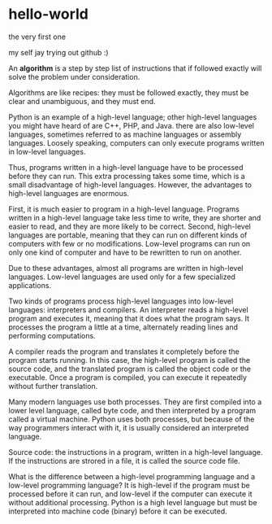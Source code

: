 # hello-world
the very first one

my self jay trying out github :)


An **algorithm** is a step by step list of instructions that if followed exactly will solve the problem under consideration.

Algorithms are like recipes: they must be followed exactly, they must be clear and unambiguous, and they must end.

Python is an example of a high-level language; other high-level languages you might have heard of are C++, PHP, and Java.
there are also low-level languages, sometimes referred to as machine languages or assembly languages. Loosely speaking, computers can only execute programs written in low-level languages.

Thus, programs written in a high-level language have to be processed before they can run. This extra processing takes some time, which is a small disadvantage of high-level languages. However, the advantages to high-level languages are enormous.

First, it is much easier to program in a high-level language. Programs written in a high-level language take less time to write, they are shorter and easier to read, and they are more likely to be correct. Second, high-level languages are portable, meaning that they can run on different kinds of computers with few or no modifications. Low-level programs can run on only one kind of computer and have to be rewritten to run on another.

Due to these advantages, almost all programs are written in high-level languages. Low-level languages are used only for a few specialized applications.

Two kinds of programs process high-level languages into low-level languages: interpreters and compilers. An interpreter reads a high-level program and executes it, meaning that it does what the program says. It processes the program a little at a time, alternately reading lines and performing computations.

A compiler reads the program and translates it completely before the program starts running. In this case, the high-level program is called the source code, and the translated program is called the object code or the executable. Once a program is compiled, you can execute it repeatedly without further translation.

Many modern languages use both processes. They are first compiled into a lower level language, called byte code, and then interpreted by a program called a virtual machine. Python uses both processes, but because of the way programmers interact with it, it is usually considered an interpreted language.

Source code:  the instructions in a program, written in a high-level language.
If the instructions are strored in a file, it is called the source code file.

What is the difference between a high-level programming language and a low-level programming language?
It is high-level if the program must be processed before it can run, and low-level if the computer can execute it without additional processing.
Python is a high level language but must be interpreted into machine code (binary) before it can be executed.
